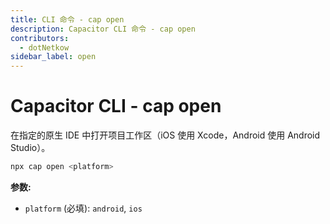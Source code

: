```yaml
---
title: CLI 命令 - cap open
description: Capacitor CLI 命令 - cap open
contributors:
  - dotNetkow
sidebar_label: open
---
```


# Capacitor CLI - cap open

在指定的原生 IDE 中打开项目工作区（iOS 使用 Xcode，Android 使用 Android Studio）。

```bash
npx cap open <platform>
```

<strong>参数:</strong>

- `platform` (必填): `android`, `ios`